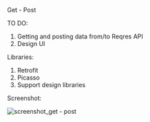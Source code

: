 
Get - Post

TO DO:

1. Getting and posting data from/to Reqres API
2. Design UI

Libraries:

1. Retrofit
2. Picasso
3. Support design libraries

Screenshot:

![screenshot_get - post](https://user-images.githubusercontent.com/33603567/53693927-bbbfef80-3daf-11e9-943f-400bf81cd5ad.jpg)
